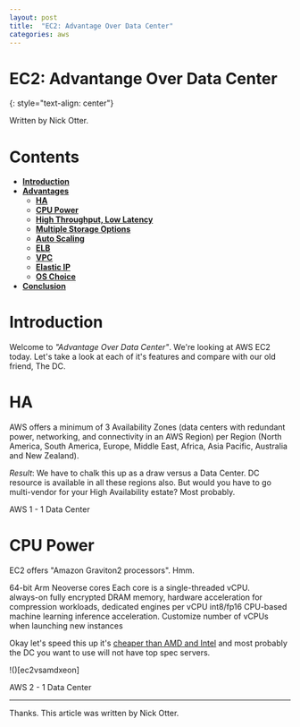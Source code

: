 ```yaml
---
layout: post
title:  "EC2: Advantage Over Data Center"
categories: aws
---
```


# EC2: Advantange Over Data Center
{: style="text-align: center"}

Written by Nick Otter. 

# Contents

- [**Introduction**](#introduction)<br>
- [**Advantages**](#last-week-in-aws)<br> 
  - [**HA**](#ha)<br>
  - [**CPU Power**](#power)<br>
  - [**High Throughput, Low Latency**](#high-throughput-low-latency)<br>
  - [**Multiple Storage Options**](#multiple-storage-options)<br>
  - [**Auto Scaling**](#auto-scaling)<br>
  - [**ELB**](#elb)<br>
  - [**VPC**](#vpc)<br>
  - [**Elastic IP**](#elastic-ip)<br>
  - [**OS Choice**](#os-choice)<br>
- [**Conclusion**](#conclusion)


# Introduction

Welcome to *"Advantage Over Data Center"*. We're looking at AWS EC2 today. Let's take a look at each of it's features and compare with our old friend, The DC.

# HA

AWS offers a minimum of 3 Availability Zones (data centers with redundant power, networking, and connectivity in an AWS Region) per Region (North America, South America, Europe, Middle East, Africa, Asia Pacific, Australia and New Zealand).

*Result*: We have to chalk this up as a draw versus a Data Center. DC resource is available in all these regions also. But would you have to go multi-vendor for your High Availability estate? Most probably.

AWS 1 - 1 Data Center

# CPU Power

EC2 offers "Amazon Graviton2 processors". Hmm.

64-bit Arm Neoverse cores 
Each core is a single-threaded vCPU.  
always-on fully encrypted DRAM memory, 
hardware acceleration for compression workloads, 
dedicated engines per vCPU 
int8/fp16 CPU-based machine learning inference acceleration. 
Customize number of vCPUs when launching new instances 

Okay let's speed this up it's [cheaper than AMD and Intel](https://www.anandtech.com/show/15578/cloud-clash-amazon-graviton2-arm-against-intel-and-amd) and most probably the DC you want to use will not have top spec servers.

!()[ec2vsamdxeon]

AWS 2 - 1 Data Center



---

Thanks. This article was written by Nick Otter.
